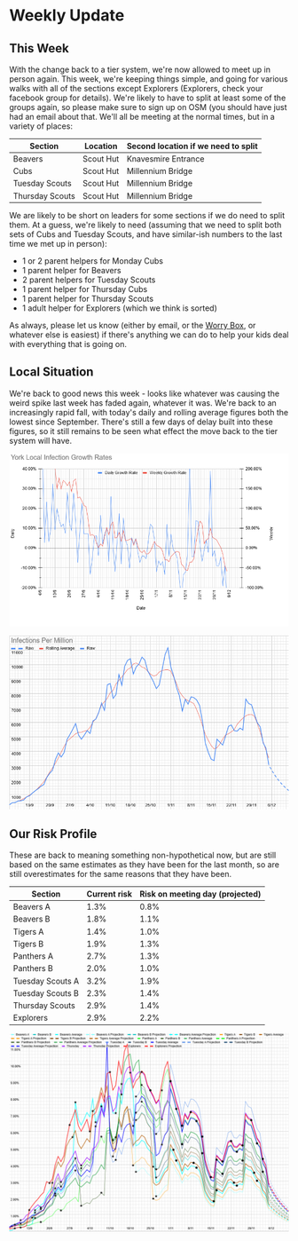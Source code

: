 # Weekly Update

## This Week

With the change back to a tier system, we're now allowed to meet up in person again. This week, we're keeping things simple, and going for various walks with all of the sections except Explorers (Explorers, check your facebook group for details). We're likely to have to split at least some of the groups again, so please make sure to sign up on OSM (you should have just had an email about that. We'll all be meeting at the normal times, but in a variety of places: 

| Section | Location | Second location if we need to split |
| --- | --- | --- |
| Beavers | Scout Hut | Knavesmire Entrance |
| Cubs | Scout Hut | Millennium Bridge |
| Tuesday Scouts | Scout Hut | Millennium Bridge |
| Thursday Scouts | Scout Hut | Millennium Bridge | 

We are likely to be short on leaders for some sections if we do need to split them. At a guess, we're likely to need (assuming that we need to split both sets of Cubs and Tuesday Scouts, and have similar-ish numbers to the last time we met up in person): 

- 1 or 2 parent helpers for Monday Cubs
- 1 parent helper for Beavers
- 2 parent helpers for Tuesday Scouts
- 1 parent helper for Thursday Cubs
- 1 parent helper for Thursday Scouts
- 1 adult helper for Explorers (which we think is sorted)


As always, please let us know (either by email, or the [Worry Box](https://stchadsscouts.com/worrybox), or whatever else is easiest) if there's anything we can do to help your kids deal with everything that is going on. 

## Local Situation

We're back to good news this week - looks like whatever was causing the weird spike last week has faded again, whatever it was. We're back to an increasingly rapid fall, with today's daily and rolling average figures both the lowest since September. There's still a few days of delay built into these figures, so it still remains to be seen what effect the move back to the tier system will have. 

![Infection Rate Graph](g151.png)


![Growth Rate Graph](g152.png)

## Our Risk Profile

These are back to meaning something non-hypothetical now, but are still based on the same estimates as they have been for the last month, so are still overestimates for the same reasons that they have been.

| Section  | Current risk | Risk on meeting day (projected) |
| --- | --- | --- | 
| Beavers A  | 1.3% | 0.8% |
| Beavers B | 1.8% | 1.1% |
| Tigers A | 1.4% | 1.0% |
| Tigers B | 1.9% | 1.3% |
| Panthers A | 2.7% | 1.3% |
| Panthers B | 2.0% | 1.0% |
| Tuesday Scouts A | 3.2% | 1.9% |
| Tuesday Scouts B | 2.3% | 1.4% |
| Thursday Scouts | 2.9% | 1.4% |
| Explorers | 2.9% | 2.2% |

![Our Risk Graph](g153.png)
